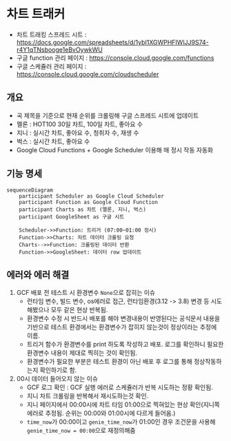 # 차트 트래커
- 차트 트래킹 스프레드 시트 : https://docs.google.com/spreadsheets/d/1ybI1XGWPHFIWlJJ9S74-r4Y1qTNsbooge1eBvOywkWU
- 구글 function 관리 페이지 : https://console.cloud.google.com/functions
- 구글 스케쥴러 관리 페이지 : https://console.cloud.google.com/cloudscheduler

## 개요
- 곡 제목을 기준으로 현재 순위를 크롤링해 구글 스프레드 시트에 업데이트
- 멜론 : HOT100 30일 차트, 100일 차트, 좋아요 수
- 지니 : 실시간 차트, 좋아요 수, 청취자 수, 재생 수
- 벅스 : 실시간 차트, 좋아요 수
- Google Cloud Functions + Google Scheduler 이용해 매 정시 작동 자동화

## 기능 명세
```mermaid
sequenceDiagram
    participant Scheduler as Google Cloud Scheduler
    participant Function as Google Cloud Function
    participant Charts as 차트 (멜론, 지니, 벅스)
    participant GoogleSheet as 구글 시트

    Scheduler->>Function: 트리거 (07:00~01:00 정시)
    Function->>Charts: 차트 데이터 크롤링 요청
    Charts-->>Function: 크롤링된 데이터 반환
    Function->>GoogleSheet: 데이터 row 업데이트
```

## 에러와 에러 해결
1. GCF 배포 전 테스트 시 환경변수 `None`으로 잡히는 이슈
   - 런타임 변수, 빌드 변수, os에러로 접근, 런타임환경(3.12 -> 3.8) 변경 등 시도해봤으나 모두 같은 현상 반복됨.
   - 환경변수 수정 시 반드시 배포를 해야 변경내용이 반영된다는 공식문서 내용을 기반으로 테스트 환경에서는 환경변수가 잡히지 않는것이 정상이라는 추정에 이름.
   - 트리거 함수가 환경변수를 print 하도록 작성하고 배포. 로그를 확인하니 필요한 환경변수 내용이 제대로 찍히는 것이 확인됨.
   - 환경변수가 필요한 부분은 테스트 환경이 아닌 배포 후 로그를 통해 정상작동하는지 확인하기로 함.
3. 00시 데이터 들어오지 않는 이슈
   - GCF 로그 확인 : GCF 실행 에러로 스케쥴러가 반복 시도하는 정황 확인됨.
   - 지니 차트 크롤링을 반복해서 재시도하는것 확인.
   - 지니 페이지에서 00:00시에 차트 타임 01:00으로 찍혀있는 현상 확인(지니쪽 에러로 추정됨. 순위는 00:00와 01:00시에 다르게 들어옴.)
   - `time_now`가 00:00이고 `genie_time_now`가 01:00인 경우 조건문을 사용해 `genie_time_now = 00:00`으로 재정의해줌
